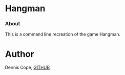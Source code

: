 # Hangman
### About 
This is a command line recreation of the game Hangman.

# Author
Dennis Cope, [GITHUB](https://github.com/coped)